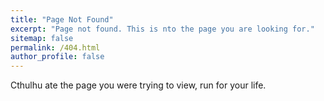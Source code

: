 ```yaml
---
title: "Page Not Found"
excerpt: "Page not found. This is nto the page you are looking for."
sitemap: false
permalink: /404.html
author_profile: false
---
```


Cthulhu ate the page you were trying to view, run for your life.
